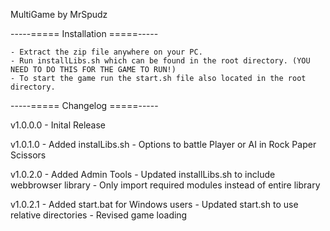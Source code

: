 MultiGame by MrSpudz

-----===== Installation =====-----

    - Extract the zip file anywhere on your PC.
    - Run installLibs.sh which can be found in the root directory. (YOU NEED TO DO THIS FOR THE GAME TO RUN!)
    - To start the game run the start.sh file also located in the root directory.

-----===== Changelog =====-----

v1.0.0.0
    - Inital Release

v1.0.1.0
    - Added instalLibs.sh
    - Options to battle Player or AI in Rock Paper Scissors

v1.0.2.0
    - Added Admin Tools
    - Updated installLibs.sh to include webbrowser library
    - Only import required modules instead of entire library

v1.0.2.1
    - Added start.bat for Windows users
    - Updated start.sh to use relative directories
    - Revised game loading